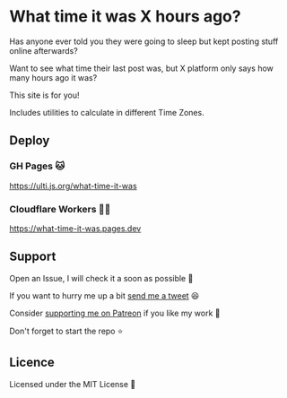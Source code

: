 # What time it was X hours ago?

Has anyone ever told you they were going to sleep but kept posting stuff online
afterwards?

Want to see what time their last post was, but X platform only says how many
hours ago it was?

This site is for you!

Includes utilities to calculate in different Time Zones.

## Deploy

### GH Pages 🐱

https://ulti.js.org/what-time-it-was

### Cloudflare Workers 👷‍♀️

https://what-time-it-was.pages.dev

## Support

Open an Issue, I will check it a soon as possible 👀

If you want to hurry me up a bit
[send me a tweet](https://twitter.com/UltiRequiem) 😆

Consider [supporting me on Patreon](https://patreon.com/UltiRequiem) if you like
my work 🙏

Don't forget to start the repo ⭐

## Licence

Licensed under the MIT License 📄
